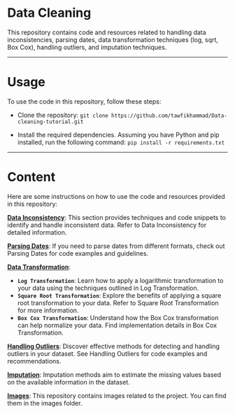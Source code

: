 # Data Cleaning
This repository contains code and resources related to handling data inconsistencies, parsing dates, data transformation techniques (log, sqrt, Box Cox), handling outliers, and imputation techniques.

---
# Usage
To use the code in this repository, follow these steps:

* Clone the repository:
```git clone https://github.com/tawfikhammad/Data-cleaning-tutorial.git```

* Install the required dependencies. Assuming you have Python and pip installed, run the following command:
```pip install -r requirements.txt ```

-----

# Content
Here are some instructions on how to use the code and resources provided in this repository:

[**Data Inconsistency**](https://github.com/tawfikhammad/Data-cleaning-tutorial/tree/main/Inconsistency): This section provides techniques and code snippets to identify and handle inconsistent data. Refer to Data Inconsistency for detailed information.

[**Parsing Dates**](https://github.com/tawfikhammad/Data-cleaning-tutorial/tree/main/Parsing%20Dates): If you need to parse dates from different formats, check out Parsing Dates for code examples and guidelines.

[**Data Transformation**](https://github.com/tawfikhammad/data-cleaning/tree/main/data%20transformation):

* **`Log Transformation`**: Learn how to apply a logarithmic transformation to your data using the techniques outlined in Log Transformation.
* **`Square Root Transformation`**: Explore the benefits of applying a square root transformation to your data. Refer to Square Root Transformation for more information.
* **`Box Cox Transformation`**: Understand how the Box Cox transformation can help normalize your data. Find implementation details in Box Cox Transformation.

[**Handling Outliers**](https://github.com/tawfikhammad/Data-cleaning-tutorial/tree/main/Handle%20Outliers): Discover effective methods for detecting and handling outliers in your dataset. See Handling Outliers for code examples and recommendations.

[**Imputation**](https://github.com/tawfikhammad/Data-cleaning-tutorial/tree/main/Imputation):
Imputation methods aim to estimate the missing values based on the available information in the dataset.

[**Images**](https://github.com/tawfikhammad/Data-cleaning-tutorial/tree/main/images): This repository contains images related to the project. You can find them in the images folder.

